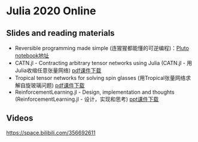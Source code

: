 # Julia 2020 Online
## Slides and reading materials
* Reversible programming made simple (连猩猩都能懂的可逆编程)：[Pluto notebook地址](https://github.com/JuliaReverse/NiLangTutorial)
* CATN.jl - Contracting arbitrary tensor networks using Julia (CATN.jl - 用Julia收缩任意张量网络) [pdf课件下载](https://raw.githubusercontent.com/JuliaCN/MeetUpMaterials/master/Online2020/catn.jl.pdf)
* Tropical tensor networks for solving spin glasses (用Tropical张量网络求解自旋玻璃问题) [pdf课件下载](https://raw.githubusercontent.com/JuliaCN/MeetUpMaterials/master/Online2020/Tropical-JuliaCN.pdf)
* ReinforcementLearning.jl - Design, implementation and thoughts (ReinforcementLearning.jl - 设计，实现和思考) [ppt课件下载](https://raw.githubusercontent.com/JuliaCN/MeetUpMaterials/master/Online2020/ReinforcementLearning.jl.pptx)

## Videos
https://space.bilibili.com/356692611
